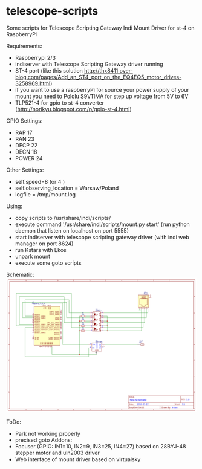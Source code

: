 # telescope-scripts
Some scripts for Telescope Scripting Gateway Indi Mount Driver for st-4 on RaspberryPi   

Requirements:
- Raspberrypi 2/3
- indiserver with Telescope Scripting Gateway driver running
- ST-4 port (like this solution http://thx8411.over-blog.com/pages/Add_an_ST4_port_on_the_EQ4EQ5_motor_drives-3258969.html) 
- if you want to use a raspberryPi for source your power supply of your mount you need to Pololu S9V11MA for step up voltage from 5V to  6V
- TLP521-4 for gpio to st-4 converter (http://norikyu.blogspot.com/p/gpio-st-4.html)

GPIO Settings:
- RAP 17
- RAN 23
- DECP 22
- DECN 18
- POWER 24

Other Settings:
- self.speed=8 (or 4 )
- self.observing_location = Warsaw/Poland
- logfile = /tmp/mount.log

Using:
- copy scripts to /usr/share/indi/scripts/
- execute command '/usr/share/indi/scripts/mount.py start' (run python daemon that listen on localhost on port 5555)
- start indiserver with telescope scripting gateway driver (with indi web manager on port 8624) 
- run Kstars with Ekos 
- unpark mount 
- execute some goto scripts

Schematic:
![Schema](Schematic.png)

ToDo:
- Park not working properly
- precised goto
Addons:
- Focuser (GPIO: IN1=10, IN2=9, IN3=25, IN4=27) based on 28BYJ-48 stepper motor and uln2003 driver 
- Web interface of mount driver based on virtualsky
